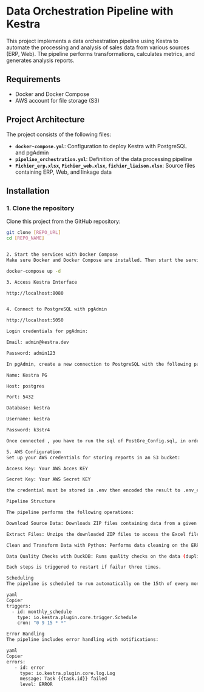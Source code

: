 # Data Orchestration Pipeline with Kestra

This project implements a data orchestration pipeline using Kestra to automate the processing and analysis of sales data from various sources (ERP, Web). 
The pipeline performs transformations, calculates metrics, and generates analysis reports.

## Requirements

- Docker and Docker Compose
- AWS account for file storage (S3)

## Project Architecture

The project consists of the following files:

- **`docker-compose.yml`**: Configuration to deploy Kestra with PostgreSQL and pgAdmin
- **`pipeline_orchestration.yml`**: Definition of the data processing pipeline
- **`Fichier_erp.xlsx`, `Fichier_web.xlsx`, `fichier_liaison.xlsx`**: Source files containing ERP, Web, and linkage data

## Installation

### 1. Clone the repository

Clone this project from the GitHub repository:
```bash
git clone [REPO_URL]
cd [REPO_NAME]


2. Start the services with Docker Compose
Make sure Docker and Docker Compose are installed. Then start the services:

docker-compose up -d

3. Access Kestra Interface

http://localhost:8080


4. Connect to PostgreSQL with pgAdmin

http://localhost:5050

Login credentials for pgAdmin:

Email: admin@kestra.dev

Password: admin123

In pgAdmin, create a new connection to PostgreSQL with the following parameters:

Name: Kestra PG

Host: postgres

Port: 5432

Database: kestra

Username: kestra

Password: k3str4

Once connected , you have to run the sql of PostGre_Config.sql, in order to create quality table

5. AWS Configuration
Set up your AWS credentials for storing reports in an S3 bucket:

Access Key: Your AWS Acces KEY

Secret Key: Your AWS Secret KEY

the credential must be stored in .env then encoded the result to .env_encoded 

Pipeline Structure

The pipeline performs the following operations:

Download Source Data: Downloads ZIP files containing data from a given URL.

Extract Files: Unzips the downloaded ZIP files to access the Excel files.

Clean and Transform Data with Python: Performs data cleaning on the ERP, Web, and linkage files, then generates CSV and Excel files for analysis.

Data Quality Checks with DuckDB: Runs quality checks on the data (duplicates, missing values, join consistency) and reporting the result on a Postgre table

Each steps is triggered to restart if failur three times.

Scheduling
The pipeline is scheduled to run automatically on the 15th of every month at 9:00 AM via the following cron schedule:

yaml
Copier
triggers:
  - id: monthly_schedule
    type: io.kestra.plugin.core.trigger.Schedule
    cron: "0 9 15 * *"

Error Handling
The pipeline includes error handling with notifications:

yaml
Copier
errors:
   - id: error
     type: io.kestra.plugin.core.log.Log
     message: Task {{task.id}} failed
     level: ERROR




